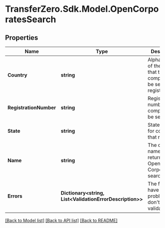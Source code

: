 
# TransferZero.Sdk.Model.OpenCorporatesSearch

## Properties

Name | Type | Description | Notes
------------ | ------------- | ------------- | -------------
**Country** | **string** | Alpha2 code of the country that the company to be searched is registered in | 
**RegistrationNumber** | **string** | Registration number of the company to be searched | 
**State** | **string** | State/Province for countries that require it. | [optional] 
**Name** | **string** | The company name that was returned from Open Corporates search | [optional] 
**Errors** | **Dictionary&lt;string, List&lt;ValidationErrorDescription&gt;&gt;** | The fields that have some problems and don&#39;t pass validation | [optional] 

[[Back to Model list]](../README.md#documentation-for-models)
[[Back to API list]](../README.md#documentation-for-api-endpoints)
[[Back to README]](../README.md)

